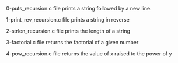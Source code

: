 0-puts_recursion.c file prints a string followed by a new line.

1-print_rev_recursion.c file prints a string in reverse

2-strlen_recursion.c file prints the length of a string

3-factorial.c file returns  the factorial of a given number

4-pow_recursion.c file returns the value of x raised to the power of y

